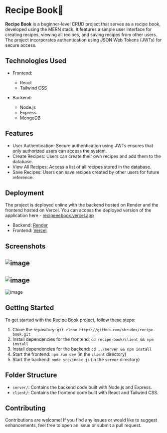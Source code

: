 # Recipe Book🍴

**Recipe Book** is a beginner-level CRUD project that serves as a recipe book, developed using the MERN stack. It features a simple user interface for creating recipes, viewing all recipes, and saving recipes from other users. The project incorporates authentication using JSON Web Tokens (JWTs) for secure access.

## Technologies Used

- Frontend:
  - React
  - Tailwind CSS

- Backend:
  - Node.js
  - Express
  - MongoDB

## Features

- User Authentication: Secure authentication using JWTs ensures that only authorized users can access the system.
- Create Recipes: Users can create their own recipes and add them to the database.
- View All Recipes: Access a list of all recipes stored in the database.
- Save Recipes: Users can save recipes created by other users for future reference.

## Deployment

The project is deployed online with the backend hosted on Render and the frontend hosted on Vercel.
You can access the deployed version of the application here - [recipeeebook.vercel.app](https://recipeeebook.vercel.app/)

- Backend: [Render](https://render.com/)
- Frontend: [Vercel](https://vercel.com/)

## Screenshots
![image](https://github.com/shrudex/recipe-book/assets/91502997/21949042-ad24-430a-b371-876b2586ebd7)
---
![image](https://github.com/shrudex/recipe-book/assets/91502997/d94314fc-271b-4a9c-9bbd-73007d884aeb)
---
![image](https://github.com/shrudex/recipe-book/assets/91502997/4b45f392-0309-4d32-b438-30aa213777a0)


## Getting Started

To get started with the Recipe Book project, follow these steps:

1. Clone the repository: `git clone https://github.com/shrudex/recipe-book.git`
2. Install dependencies for the frontend: `cd recipe-book/client && npm install`
3. Install dependencies for the backend: `cd ../server && npm install`
4. Start the frontend: `npm run dev` (in the `client` directory)
5. Start the backend: `node src/index.js` (in the `server` directory)

## Folder Structure

- `server/`: Contains the backend code built with Node.js and Express.
- `client/`: Contains the frontend code built with React and Tailwind CSS.

## Contributing

Contributions are welcome! If you find any issues or would like to suggest enhancements, feel free to open an issue or submit a pull request.
